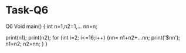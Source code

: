 # Task-Q6
Q6
 Void main()
{
int n=1,n2=1,... nn=n;

 print(n1);
 print(n2);
  for (int i=2; i<=16;i++)
 {nn= n1+n2+...nn;
  print('$nn');
  n1=n2;
  n2=nn;
  }
}
